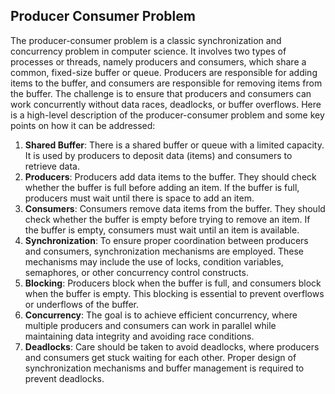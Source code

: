 ## Producer Consumer Problem
The producer-consumer problem is a classic synchronization and concurrency problem in computer science. It involves two types of processes or threads, namely producers and consumers, which share a common, fixed-size buffer or queue. Producers are responsible for adding items to the buffer, and consumers are responsible for removing items from the buffer. The challenge is to ensure that producers and consumers can work concurrently without data races, deadlocks, or buffer overflows.
Here is a high-level description of the producer-consumer problem and some key points on how it can be addressed:
1. **Shared Buffer**: There is a shared buffer or queue with a limited capacity. It is used by producers to deposit data (items) and consumers to retrieve data.
2. **Producers**: Producers add data items to the buffer. They should check whether the buffer is full before adding an item. If the buffer is full, producers must wait until there is space to add an item.
3. **Consumers**: Consumers remove data items from the buffer. They should check whether the buffer is empty before trying to remove an item. If the buffer is empty, consumers must wait until an item is available.
4. **Synchronization**: To ensure proper coordination between producers and consumers, synchronization mechanisms are employed. These mechanisms may include the use of locks, condition variables, semaphores, or other concurrency control constructs.
5. **Blocking**: Producers block when the buffer is full, and consumers block when the buffer is empty. This blocking is essential to prevent overflows or underflows of the buffer.
6. **Concurrency**: The goal is to achieve efficient concurrency, where multiple producers and consumers can work in parallel while maintaining data integrity and avoiding race conditions.
7. **Deadlocks**: Care should be taken to avoid deadlocks, where producers and consumers get stuck waiting for each other. Proper design of synchronization mechanisms and buffer management is required to prevent deadlocks.

